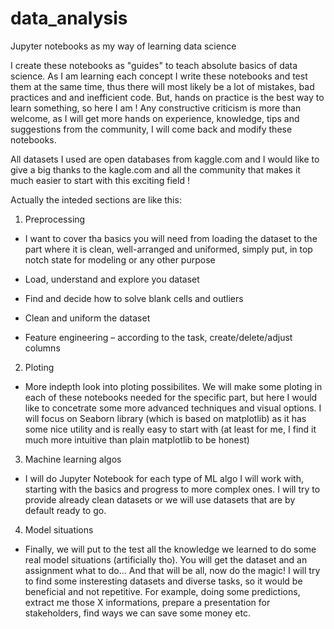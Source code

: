 # data_analysis
Jupyter notebooks as my way of learning data science

I create these notebooks as "guides" to teach absolute basics of data science. As I am learning each concept I write these notebooks and test them at the same time, thus there will most likely be a lot of mistakes, bad practices and and inefficient code. But, hands on practice is the best way to learn something, so here I am ! Any constructive criticism is more than welcome, as I will get more hands on experience, knowledge, tips and suggestions from the community, I will come back and modify these notebooks.

All datasets I used are open databases from kaggle.com and I would like to give a big thanks to the kagle.com and all the community that makes it much easier to start with this 
exciting field !



Actually the inteded sections are like this:


1)	Preprocessing
-	I want to cover tha basics you will need from loading the dataset to the part where it is clean, well-arranged and uniformed, simply put, in top notch state for modeling or any other purpose

  -	Load, understand and explore you dataset
  -	Find and decide how to solve blank cells and outliers
  -	Clean and uniform the dataset
  -	Feature engineering – according to the task, create/delete/adjust columns



2)	Ploting

-	More indepth look into ploting possibilites. We will make some ploting in each of these notebooks needed for the specific part, but here I would like to concetrate some more advanced techniques and visual options. I will focus on Seaborn library (which is based on matplotlib) as it has some nice utility and is really easy to start with (at least for me, I find it much more intuitive than plain matplotlib to be honest)



3)	Machine learning algos

-	I will do Jupyter Notebook for each type of ML algo I will work with, starting with the basics and progress to more complex ones. I will try to provide already clean datasets or we will use datasets that are by default ready to go.



4)	Model situations

-	Finally, we will put to the test all the knowledge we learned to do some real model situations (artificially tho). You will get the dataset and an assignment what to do... And that will be all, now do the magic! I will try to find some insteresting datasets and diverse tasks, so it would be beneficial and not repetitive. For example, doing some predictions, extract me those X informations, prepare a presentation for stakeholders, find ways we can save some money etc.
